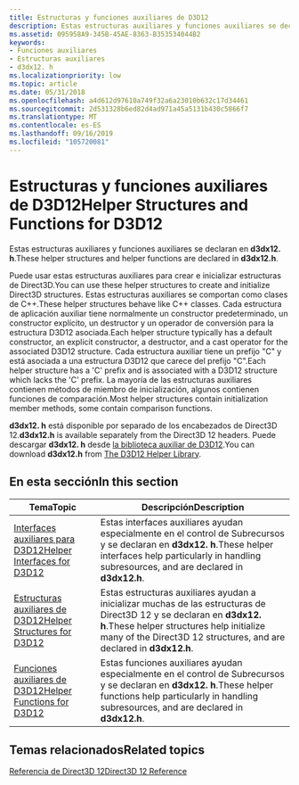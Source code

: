 ```yaml
---
title: Estructuras y funciones auxiliares de D3D12
description: Estas estructuras auxiliares y funciones auxiliares se declaran en d3dx12. h.
ms.assetid: 095958A9-345B-45AE-8363-B353534044B2
keywords:
- Funciones auxiliares
- Estructuras auxiliares
- d3dx12. h
ms.localizationpriority: low
ms.topic: article
ms.date: 05/31/2018
ms.openlocfilehash: a4d612d97610a749f32a6a23010b632c17d34461
ms.sourcegitcommit: 2d531328b6ed82d4ad971a45a5131b430c5866f7
ms.translationtype: MT
ms.contentlocale: es-ES
ms.lasthandoff: 09/16/2019
ms.locfileid: "105720081"
---
```

# <a name="helper-structures-and-functions-for-d3d12"></a><span data-ttu-id="d4fe9-106">Estructuras y funciones auxiliares de D3D12</span><span class="sxs-lookup"><span data-stu-id="d4fe9-106">Helper Structures and Functions for D3D12</span></span>

<span data-ttu-id="d4fe9-107">Estas estructuras auxiliares y funciones auxiliares se declaran en **d3dx12. h**.</span><span class="sxs-lookup"><span data-stu-id="d4fe9-107">These helper structures and helper functions are declared in **d3dx12.h**.</span></span>

<span data-ttu-id="d4fe9-108">Puede usar estas estructuras auxiliares para crear e inicializar estructuras de Direct3D.</span><span class="sxs-lookup"><span data-stu-id="d4fe9-108">You can use these helper structures to create and initialize Direct3D structures.</span></span> <span data-ttu-id="d4fe9-109">Estas estructuras auxiliares se comportan como clases de C++.</span><span class="sxs-lookup"><span data-stu-id="d4fe9-109">These helper structures behave like C++ classes.</span></span> <span data-ttu-id="d4fe9-110">Cada estructura de aplicación auxiliar tiene normalmente un constructor predeterminado, un constructor explícito, un destructor y un operador de conversión para la estructura D3D12 asociada.</span><span class="sxs-lookup"><span data-stu-id="d4fe9-110">Each helper structure typically has a default constructor, an explicit constructor, a destructor, and a cast operator for the associated D3D12 structure.</span></span> <span data-ttu-id="d4fe9-111">Cada estructura auxiliar tiene un prefijo "C" y está asociada a una estructura D3D12 que carece del prefijo "C".</span><span class="sxs-lookup"><span data-stu-id="d4fe9-111">Each helper structure has a 'C' prefix and is associated with a D3D12 structure which lacks the 'C' prefix.</span></span> <span data-ttu-id="d4fe9-112">La mayoría de las estructuras auxiliares contienen métodos de miembro de inicialización, algunos contienen funciones de comparación.</span><span class="sxs-lookup"><span data-stu-id="d4fe9-112">Most helper structures contain initialization member methods, some contain comparison functions.</span></span>

<span data-ttu-id="d4fe9-113">**d3dx12. h** está disponible por separado de los encabezados de Direct3D 12.</span><span class="sxs-lookup"><span data-stu-id="d4fe9-113">**d3dx12.h** is available separately from the Direct3D 12 headers.</span></span> <span data-ttu-id="d4fe9-114">Puede descargar **d3dx12. h** desde [la biblioteca auxiliar de D3D12](https://github.com/Microsoft/DirectX-Graphics-Samples/tree/master/Libraries/D3DX12).</span><span class="sxs-lookup"><span data-stu-id="d4fe9-114">You can download **d3dx12.h** from [The D3D12 Helper Library](https://github.com/Microsoft/DirectX-Graphics-Samples/tree/master/Libraries/D3DX12).</span></span>

## <a name="in-this-section"></a><span data-ttu-id="d4fe9-115">En esta sección</span><span class="sxs-lookup"><span data-stu-id="d4fe9-115">In this section</span></span>



| <span data-ttu-id="d4fe9-116">Tema</span><span class="sxs-lookup"><span data-stu-id="d4fe9-116">Topic</span></span>                                                                     | <span data-ttu-id="d4fe9-117">Descripción</span><span class="sxs-lookup"><span data-stu-id="d4fe9-117">Description</span></span>                                                                                                              |
|---------------------------------------------------------------------------|--------------------------------------------------------------------------------------------------------------------------|
| [<span data-ttu-id="d4fe9-118">Interfaces auxiliares para D3D12</span><span class="sxs-lookup"><span data-stu-id="d4fe9-118">Helper Interfaces for D3D12</span></span>](helper-interfaces-for-d3d12.md)<br/> | <span data-ttu-id="d4fe9-119">Estas interfaces auxiliares ayudan especialmente en el control de Subrecursos y se declaran en **d3dx12. h**.</span><span class="sxs-lookup"><span data-stu-id="d4fe9-119">These helper interfaces help particularly in handling subresources, and are declared in **d3dx12.h**.</span></span> <br/>        |
| [<span data-ttu-id="d4fe9-120">Estructuras auxiliares de D3D12</span><span class="sxs-lookup"><span data-stu-id="d4fe9-120">Helper Structures for D3D12</span></span>](helper-structures-for-d3d12.md)<br/> | <span data-ttu-id="d4fe9-121">Estas estructuras auxiliares ayudan a inicializar muchas de las estructuras de Direct3D 12 y se declaran en **d3dx12. h**.</span><span class="sxs-lookup"><span data-stu-id="d4fe9-121">These helper structures help initialize many of the Direct3D 12 structures, and are declared in **d3dx12.h**.</span></span><br/> |
| [<span data-ttu-id="d4fe9-122">Funciones auxiliares de D3D12</span><span class="sxs-lookup"><span data-stu-id="d4fe9-122">Helper Functions for D3D12</span></span>](helper-functions-for-d3d12.md)<br/>   | <span data-ttu-id="d4fe9-123">Estas funciones auxiliares ayudan especialmente en el control de Subrecursos y se declaran en **d3dx12. h**.</span><span class="sxs-lookup"><span data-stu-id="d4fe9-123">These helper functions help particularly in handling subresources, and are declared in **d3dx12.h**.</span></span> <br/>         |



 

## <a name="related-topics"></a><span data-ttu-id="d4fe9-124">Temas relacionados</span><span class="sxs-lookup"><span data-stu-id="d4fe9-124">Related topics</span></span>

<dl> <dt>

[<span data-ttu-id="d4fe9-125">Referencia de Direct3D 12</span><span class="sxs-lookup"><span data-stu-id="d4fe9-125">Direct3D 12 Reference</span></span>](direct3d-12-reference.md)
</dt> </dl>

 

 





